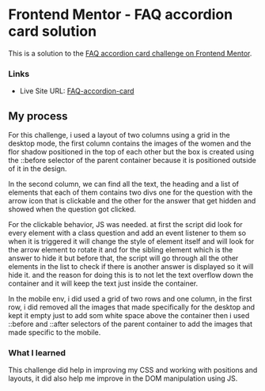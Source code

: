 # Frontend Mentor - FAQ accordion card solution

This is a solution to the [FAQ accordion card challenge on Frontend Mentor](https://www.frontendmentor.io/challenges/faq-accordion-card-XlyjD0Oam).


### Links

- Live Site URL: [FAQ-accordion-card](https://mermory-alloc.github.io/FAQ-accordion-card/)

## My process

For this challenge, i used a layout of two columns using a grid in the desktop mode, the first column contains the images of the women and the flor shadow  positioned in the top of each other but the box is created using the ::before selector of the parent container because it is positioned outside of it in the design.


In the second column, we can find all the text, the heading and a list of elements that each of them contains two divs one for the question with the arrow icon that is clickable and the other for the answer that get hidden and showed when the question got clicked.


For the clickable behavior, JS was needed. at first the script did look for every element with a class question and add an event listener to them so when it is triggered it will change the style of element itself and will look for the arrow element to rotate it and for the sibling element which is the answer to hide it but before that, the script will go through all the other elements in the list to check if there is another answer is displayed  so it will hide it. and the reason for doing this is to not let the text overflow down the container and it will keep the text just inside the container.


In the mobile env, i did used a grid of two rows and one column, in the first row, i did removed all the images that made specifically for the desktop and kept it empty just to add som white space above the container then i used ::before and ::after selectors of the parent container to add the images that made specific to the mobile.

### What I learned

This challenge did help in improving my CSS and working with positions and layouts, it did also help me improve in the  DOM manipulation using JS.
